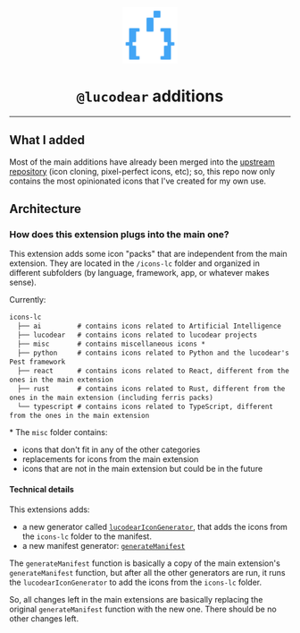 <p align="center">
<img src="../../icons-lc/lucodear/file-lucode.svg" alt="@lucodear" width="100" height="100">
</p>

<h1 align="center"><code>@lucodear</code> additions</h1>

---

## What I added

Most of the main additions have already been merged into the [upstream repository](https://github.com/material-extensions/vscode-material-icon-theme) (icon cloning, pixel-perfect icons, etc); so, this repo now only contains the most opinionated icons that I've created for my own use.

## Architecture

### How does this extension plugs into the main one?

This extension adds some icon "packs" that are independent from the main extension. They are located in the `/icons-lc` folder and organized in different subfolders (by language, framework, app, or whatever makes sense).

Currently:

```
icons-lc
  ├── ai         # contains icons related to Artificial Intelligence
  ├── lucodear   # contains icons related to lucodear projects
  ├── misc       # contains miscellaneous icons *
  ├── python     # contains icons related to Python and the lucodear's Pest framework
  ├── react      # contains icons related to React, different from the ones in the main extension
  ├── rust       # contains icons related to Rust, different from the ones in the main extension (including ferris packs)
  └── typescript # contains icons related to TypeScript, different from the ones in the main extension
```

\* The `misc` folder contains:
- icons that don't fit in any of the other categories
- replacements for icons from the main extension
- icons that are not in the main extension but could be in the future

#### Technical details

This extensions adds:

- a new generator called [`lucodearIconGenerator`](./core/generators/index.ts), that adds the icons from the `icons-lc` folder to the manifest.
- a new manifest generator: [`generateManifest`](core/generators/manifest.ts)

The `generateManifest` function is basically a copy of the main extension's `generateManifest` function, but after all the other generators are run, it runs the `lucodearIconGenerator` to add the icons from the `icons-lc` folder.

So, all changes left in the main extensions are basically replacing the original `generateManifest` function with the new one. There should be no other changes left.
